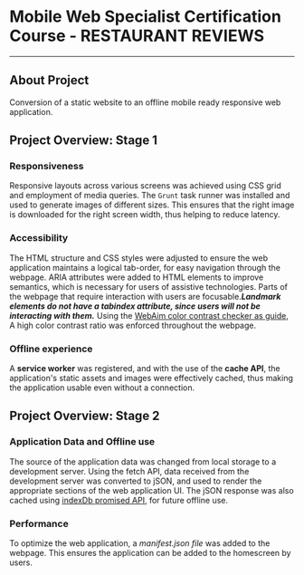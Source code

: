 # Mobile Web Specialist Certification Course - RESTAURANT REVIEWS
---
## About Project
Conversion of a static website to an offline mobile ready responsive web application.

## Project Overview: Stage 1

### Responsiveness
Responsive layouts across various screens was achieved using CSS grid and employment of media queries. The `Grunt` task runner 
was installed and used to generate images of different sizes. This ensures that the right image is downloaded for the right
screen width, thus helping to reduce latency. 

### Accessibility
The HTML structure and CSS styles were adjusted to ensure the web application maintains a logical tab-order, for easy navigation through the webpage. ARIA attributes were added to HTML elements to improve semantics, which is necessary for users of assistive technologies. 
Parts of the webpage that require interaction with users are focusable.**_Landmark elements do not have a tabindex attribute, since users will not be interacting with them._** Using the [WebAim color contrast checker as guide](https://webaim.org/resources/contrastchecker/), A high color contrast ratio was enforced throughout the webpage.

### Offline experience
A **service worker** was registered, and with the use of the **cache API**, the application's static assets and images were effectively cached, thus making the application usable even without a connection.


## Project Overview: Stage 2

### Application Data and Offline use
The source of the application data was changed from local storage to a development server. Using the fetch API, data received from the development server was converted to jSON, and used to render the appropriate sections of the web application UI. The jSON response was also cached using [indexDb promised API](https://github.com/jakearchibald/idb), for future offline use.


### Performance
To optimize the web application, a _manifest.json file_ was added to the webpage. This ensures the application can be added to the homescreen by users.




